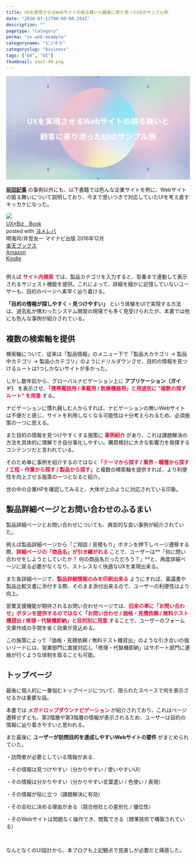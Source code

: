 ```yaml
---
title: UXを実現させるWebサイトの振る舞いと顧客に寄り添ったUIのサンプル例
date: "2020-07-11T00:00:00.284Z"
description: ""
pagetype: "category"
perma: "ux-web-example"
categoryname: "ビジネス"
categoryslug: "business"
tags: ["UX", "UI"]
thumbnail: post-49.png
---
```


![](./post-49.png)

**[前回記事](/post-48/)** の事例以外にも、以下書籍では色んな企業サイトを例に、Webサイトの振る舞いについて説明しており、今まで思いつきで対応していたUIを考え直すキッカケになった。

<div class="cstmreba"><div class="booklink-box"><div class="booklink-image"><a href="https://hb.afl.rakuten.co.jp/hgc/146fe51c.1fd043a3.146fe51d.605dc196/yomereba_main_202007092105376388?pc=http%3A%2F%2Fbooks.rakuten.co.jp%2Frb%2F14584960%2F%3Fscid%3Daf_ich_link_urltxt%26m%3Dhttp%3A%2F%2Fm.rakuten.co.jp%2Fev%2Fbook%2F" target="_blank" ><img src="https://thumbnail.image.rakuten.co.jp/@0_mall/book/cabinet/9067/9784839959067.jpg?_ex=140x140" style="border: none;" /></a></div><div class="booklink-info"><div class="booklink-name"><a href="https://hb.afl.rakuten.co.jp/hgc/146fe51c.1fd043a3.146fe51d.605dc196/yomereba_main_202007092105376388?pc=http%3A%2F%2Fbooks.rakuten.co.jp%2Frb%2F14584960%2F%3Fscid%3Daf_ich_link_urltxt%26m%3Dhttp%3A%2F%2Fm.rakuten.co.jp%2Fev%2Fbook%2F" target="_blank" >UX×Biz　Book</a><div class="booklink-powered-date">posted with <a href="https://yomereba.com" rel="nofollow" target="_blank">ヨメレバ</a></div></div><div class="booklink-detail">明海司/井登友一 マイナビ出版 2016年12月    </div><div class="booklink-link2"><div class="shoplinkrakuten"><a href="https://hb.afl.rakuten.co.jp/hgc/146fe51c.1fd043a3.146fe51d.605dc196/yomereba_main_202007092105376388?pc=http%3A%2F%2Fbooks.rakuten.co.jp%2Frb%2F14584960%2F%3Fscid%3Daf_ich_link_urltxt%26m%3Dhttp%3A%2F%2Fm.rakuten.co.jp%2Fev%2Fbook%2F" target="_blank" >楽天ブックス</a></div><div class="shoplinkamazon"><a href="https://www.amazon.co.jp/exec/obidos/asin/4839959064/kanon123-22/" target="_blank" >Amazon</a></div><div class="shoplinkkindle"><a href="https://www.amazon.co.jp/gp/search?keywords=UX%C3%97Biz%E3%80%80Book&__mk_ja_JP=%83J%83%5E%83J%83i&url=node%3D2275256051&tag=kanon123-22" target="_blank" >Kindle</a></div>                              	  	  	  	  	</div></div><div class="booklink-footer"></div></div></div>
<br/>

例えば <span style="color: crimson; font-weight: bold;">サイト内検索</span> では、製品カテゴリを入力すると、型番まで連動して表示されるサジェスト機能を提供。これによって、詳細を細かに記憶していないユーザーも、目的のページへ素早く辿り着ける。

**「目的の情報が探しやすく・見つけやすい」** という体験をUIで実現する方法は、過去私が携わったシステム開発の現場でも多く見受けられたが、本書では他にも色んな事例が紹介されている。

## 複数の検索軸を提供

検索軸について、従来は「製品情報」のメニュー下で「製品大カテゴリ → 製品中カテゴリ → 製品小カテゴリ」のようにドリルダウンさせ、目的の情報を見つけるルートは1つしかないサイトが多かった。

しかし数年前から、グローバルナビゲーション上に **アプリケーション（ガイド）** を表示させ、<span style="color: crimson; font-weight: bold;">「携帯電話用 / 車載用 / 医療機器用」と用途別に "複数の探すルート" を用意</span> する。

ナビゲーションに慣れ親しむ人からすれば、ナビゲーションの無いWebサイトは不便だと感じ、サイトを利用しなくなる可能性は十分考えられるため、必須施策の一つに思える。

また目的の情報を見つけやすくする施策に <span style="color: crimson; font-weight: bold;">事例紹介</span> があり、これは課題解決の方法を具体的に理解でき自分事化しやすい。購買検討に大きな影響力を発揮するコンテンツだと言われている。

そのため単に事例を紹介するのではなく<span style="color: crimson; font-weight: bold;">「テーマから探す / 業界・職種から探す / 工程・作業から探す / 製品から探す」</span>と複数の検索軸を提供すれば、より利便性を向上させる施策の一つとなると紹介。

世の中の企業HPを確認してみると、大体が上のように対応されている印象。

## 製品詳細ページとお問い合わせのふるまい

製品詳細ページとお問い合わせについても、典型的な良い事例が紹介されていた。

例えば製品詳細ページから「ご相談 / 見積もり」ボタンを押下しページ遷移する際、<span style="color: crimson; font-weight: bold;">詳細ページの「商品名」が引き継がれる</span> ことで、ユーザーは**「何に問い合わせをしようとしていたか？ 何の商品名だっただろう？」**と、再度詳細ページに戻る必要がなくなり、ストレスなく快適なUXを実現出来る。

また各詳細ページで、<span style="color: crimson; font-weight: bold;">製品詳細情報のみを印刷出来る</span> ようにすれば、稟議書や製品比較文書に添付する際、そのまま添付出来るので、ユーザーの利便性はより向上。

営業支援機能が期待されるお問い合わせページでは、<span style="color: crimson; font-weight: bold;">旧来の単に「お問い合わせ」ボタンを提供するのではなく「お問い合わせ / 価格・見積依頼 / 無料テスト機貸出 / 修理・代替機即納」と目的別に用意</span> することで、ユーザーのフォーム文章作成の手間を省く効果が見込める。

この施策によって「価格・見積依頼 / 無料テスト機貸出」のような引き合いの強いリードには、営業部門に直接対応し「修理・代替機即納」はサポート部門に連絡が行くような体制を取ることも可能。

## トップページ

最後に個人的に一番悩むトップページについて、限られたスペースで何を表示させるかは重要な話。

本書では <span style="color: crimson; font-weight: bold;">メガドロップダウンナビゲーション</span> が紹介されており、これはページ遷移せずとも、第2階層や第3階層の情報が表示されるため、ユーザーは目的の情報に辿り着きやすいと思われる。

また最後に **ユーザーが訪問目的を達成しやすいWebサイトの要件** がまとめられていた。

<div class="blackboard-box">
<p>・訪問者が必要としている情報がある.</p>
<p>・その情報は見つけやすい（分かりやすい / 使いやすいUI）</p>
<p>・その情報は分かりやすい（分かりやすい言葉遣い / 色使い / 表現）</p>
<p>・その情報が役に立つ（課題解決に有効）</p>
<p>・その会社に決める理由がある（競合他社との差別化 / 優位性）</p>
<p>・そのWebサイトは問題なく操作でき、閲覧できる（標準技術で構築されている）</p>
<div class="chalk1"></div>
<div class="chalk2"></div>
</div>
<br/>

なんとなくのUI設計から、本ブログも上記観点で見直しが必要だと痛感した。